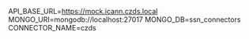 API_BASE_URL=https://mock.icann.czds.local
MONGO_URI=mongodb://localhost:27017
MONGO_DB=ssn_connectors
CONNECTOR_NAME=czds
